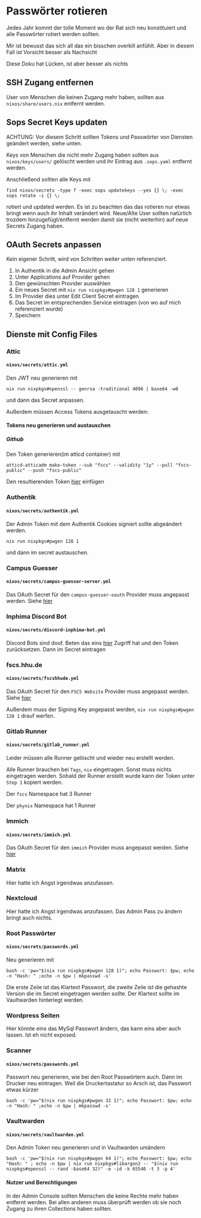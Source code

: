 # Passwörter rotieren

Jedes Jahr kommt der tolle Moment wo der Rat sich neu konstituiert und alle Passwörter rotiert werden sollten.

Mir ist bewusst das sich all das ein bisschen overkill anfühlt. Aber in diesem Fall ist Vorsicht besser als Nachsicht

Diese Doku hat Lücken, ist aber besser als nichts

## SSH Zugang entfernen

User von Menschen die keinen Zugang mehr haben, sollten aus `nixos/share/users.nix` entfernt werden.

## Sops Secret Keys updaten

ACHTUNG: Vor diesem Schritt sollten Tokens und Passwörter von Diensten geändert werden, siehe unten.

Keys von Menschen die nicht mehr Zugang haben sollten aus `nixos/keys/users/` gelöscht werden und ihr Eintrag aus `.sops.yaml` entfernt werden.

Anschließend sollten alle Keys mit

```
find nixos/secrets -type f -exec sops updatekeys --yes {} \; -exec sops rotate -i {} \;
```

rotiert und updated werden. Es ist zu beachten das das rotieren nur etwas bringt wenn auch ihr Inhalt verändert wird. Neue/Alte User sollten natürlich trozdem hinzugefügt/entfernt werden damit sie (nicht weiterhin) auf neue Secrets Zugang haben.

## OAuth Secrets anpassen

Kein eigener Schritt, wird von Schritten weiter unten referenziert.

1. In Authentik in die Admin Ansicht gehen
2. Unter Applications auf Provider gehen
3. Den gewünschten Provider auswählen
4. Ein neues Secret mit `nix run nixpkgs#pwgen 128 1` generieren
5. Im Provider dies unter Edit Client Secret eintragen
6. Das Secret im entsprechenden Service eintragen (von wo auf mich referenziert wurde)
7. Speichern

## Dienste mit Config Files

### Attic

#### `nixos/secrets/attic.yml`

Den JWT neu generieren mit

```
nix run nixpkgs#openssl -- genrsa -traditional 4096 | base64 -w0
```

und dann das Secret anpassen.

Außerdem müssen Access Tokens ausgetauscht werden:

#### Tokens neu generieren und austauschen

##### Github

Den Token generieren(im atticd container) mit

```
atticd-atticadm make-token --sub "fscs" --validity "1y" --pull "fscs-public" --push "fscs-public"
```

Den resultierenden Token [hier](https://github.com/organizations/fscs/settings/secrets/actions/ATTIC_TOKEN) einfügen

### Authentik

#### `nixos/secrets/authentik.yml`

Der Admin Token mit dem Authentik Cookies signiert sollte abgeändert werden.

```
nix run nixpkgs#pwgen 128 1
```

und dann im secret austauschen.

### Campus Guesser

#### `nixos/secrets/campus-guesser-server.yml`

Das OAuth Secret für den `campus-guesser-oauth` Provider muss angepasst werden. Siehe [hier](#oauth-secrets-anpassen)

### Inphima Discord Bot

#### `nixos/secrets/discord-inphima-bot.yml`

Discord Bots sind doof. Beten das eins [hier](https://discord.com/developers/applications/807762216991850516/bot) Zugriff hat und den Token zurücksetzen. Dann im Secret eintragen

### fscs.hhu.de

#### `nixos/secrets/fscshhude.yml`

Das OAuth Secret für den `FSCS Website` Provider muss angepasst werden. Siehe [hier](#oauth-secrets-anpassen)

Außerdem muss der Signing Key angepasst werden, `nix run nixpkgs#pwgen 128 1` drauf werfen.

### Gitlab Runner

#### `nixos/secrets/gitlab_runner.yml`

Leider müssen alle Runner gelöscht und wieder neu erstellt werden.

Alle Runner brauchen bei `Tags`, `nix` eingetragen. Sonst muss nichts eingetragen werden. Sobald der Runner erstellt wurde kann der Token unter `Step 1` kopiert werden.

Der `fscs` Namespace hat 3 Runner

Der `phynix` Namespace hat 1 Runner

### Immich

#### `nixos/secrets/immich.yml`

Das OAuth Secret für den `immich` Provider muss angepasst werden. Siehe [hier](#oauth-secrets-anpassen)

### Matrix

Hier hatte ich Angst irgendwas anzufassen.

### Nextcloud

Hier hatte ich Angst irgendwas anzufassen. Das Admin Pass zu ändern bringt auch nichts.

### Root Passwörter

#### `nixos/secrets/passwords.yml`

Neu generieren mit

```
bash -c 'pw="$(nix run nixpkgs#pwgen 128 1)"; echo Passwort: $pw; echo -n "Hash: " ;echo -n $pw | mkpasswd -s'
```

Die erste Zeile ist das Klartext Passwort, die zweite Zeile ist die gehashte Version die im Secret eingetragen werden sollte. Der Klartext sollte im Vaultwarden hinterlegt werden.

### Wordpress Seiten

Hier könnte eins das MySql Passwort ändern, das kann eins aber auch lassen. Ist eh nicht exposed.

### Scanner

#### `nixos/secrets/passwords.yml`

Passwort neu generieren, wie bei den Root Passwörtern auch. Dann im Drucker neu eintragen. Weil die Druckertastatur so Arsch ist, das Passwort etwas kürzer

```
bash -c 'pw="$(nix run nixpkgs#pwgen 32 1)"; echo Passwort: $pw; echo -n "Hash: " ;echo -n $pw | mkpasswd -s'
```

### Vaultwarden

#### `nixos/secrets/vaultwarden.yml`

Den Admin Token neu generieren und in Vaultwarden umändern

```
bash -c 'pw="$(nix run nixpkgs#pwgen 64 1)"; echo Passwort: $pw; echo "Hash: " ; echo -n $pw | nix run nixpkgs#libargon2 -- "$(nix run nixpkgs#openssl -- rand -base64 32)" -e -id -k 65540 -t 3 -p 4'
```

#### Nutzer und Berechtigungen

In der Admin Console sollten Menschen die keine Rechte mehr haben entfernt werden. Bei allen anderen muss überprüft werden ob sie noch Zugang zu ihren Collections haben sollten.

